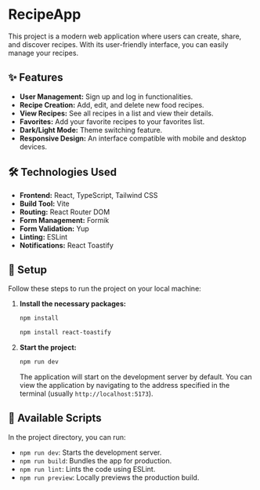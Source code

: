 # RecipeApp

This project is a modern web application where users can create, share, and discover recipes. With its user-friendly interface, you can easily manage your recipes.

## ✨ Features

-   **User Management:** Sign up and log in functionalities.
-   **Recipe Creation:** Add, edit, and delete new food recipes.
-   **View Recipes:** See all recipes in a list and view their details.
-   **Favorites:** Add your favorite recipes to your favorites list.
-   **Dark/Light Mode:** Theme switching feature.
-   **Responsive Design:** An interface compatible with mobile and desktop devices.

## 🛠️ Technologies Used

-   **Frontend:** React, TypeScript, Tailwind CSS
-   **Build Tool:** Vite
-   **Routing:** React Router DOM
-   **Form Management:** Formik
-   **Form Validation:** Yup
-   **Linting:** ESLint
-   **Notifications:** React Toastify

## 🚀 Setup

Follow these steps to run the project on your local machine:

1.  **Install the necessary packages:**
    ```bash
    npm install
    ```
    ```bash
    npm install react-toastify
    ```

3.  **Start the project:**
    ```bash
    npm run dev
    ```
    The application will start on the development server by default. You can view the application by navigating to the address specified in the terminal (usually `http://localhost:5173`).

## 📜 Available Scripts

In the project directory, you can run:

-   `npm run dev`: Starts the development server.
-   `npm run build`: Bundles the app for production.
-   `npm run lint`: Lints the code using ESLint.
-   `npm run preview`: Locally previews the production build.

